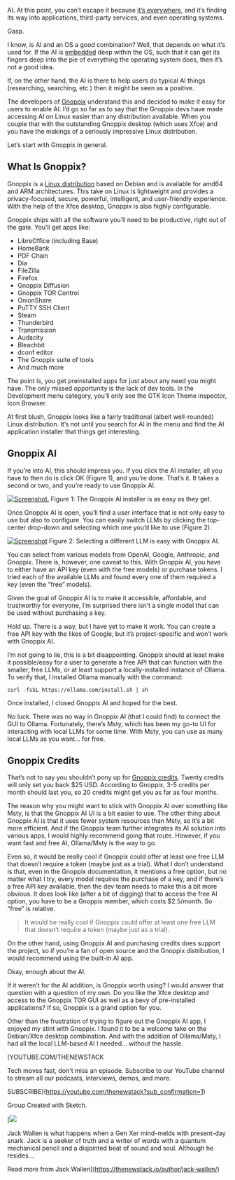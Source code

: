 AI. At this point, you can’t escape it because [it’s everywhere](https://thenewstack.io/ai/), and it’s finding its way into applications, third-party services, and even operating systems.

Gasp.

I know, is AI and an OS a good combination? Well, that depends on what it’s used for. If the AI is [embedded](https://thenewstack.io/ai-engineering/) deep within the OS, such that it can get its fingers deep into the pie of everything the operating system does, then it’s not a good idea.

If, on the other hand, the AI is there to help users do typical AI things (researching, searching, etc.) then it might be seen as a positive.

The developers of [Gnoppix](https://gnoppix.org) understand this and decided to make it easy for users to enable AI. I’d go so far as to say that the Gnoppix devs have made accessing AI on Linux easier than any distribution available. When you couple that with the outstanding Gnoppix desktop (which uses Xfce) and you have the makings of a seriously impressive Linux distribution.

Let’s start with Gnoppix in general.

## What Is Gnoppix?

Gnoppix is a [Linux distribution](https://thenewstack.io/choosing-a-linux-distribution/) based on Debian and is available for amd64 and ARM architectures. This take on Linux is lightweight and provides a privacy-focused, secure, powerful, intelligent, and user-friendly experience. With the help of the Xfce desktop, Gnoppix is also highly configurable.

Gnoppix ships with all the software you’ll need to be productive, right out of the gate. You’ll get apps like:

* LibreOffice (including Base)
* HomeBank
* PDF Chain
* Dia
* FileZilla
* Firefox
* Gnoppix Diffusion
* Gnoppix TOR Control
* OnionShare
* PuTTY SSH Client
* Steam
* Thunderbird
* Transmission
* Audacity
* Bleachbit
* dconf editor
* The Gnoppix suite of tools
* And much more

The point is, you get preinstalled apps for just about any need you might have. The only missed opportunity is the lack of dev tools. In the Development menu category, you’ll only see the GTK Icon Theme inspector, Icon Browser.

At first blush, Gnoppix looks like a fairly traditional (albeit well-rounded) Linux distribution. It’s not until you search for AI in the menu and find the AI application installer that things get interesting.

## Gnoppix AI

If you’re into AI, this should impress you. If you click the AI installer, all you have to then do is click OK (Figure 1), and you’re done. That’s it. It takes a second or two, and you’re ready to use Gnoppix AI.

[![Screenshot.](https://cdn.thenewstack.io/media/2025/08/68985152-gnoppix_ai_1.jpg)](https://cdn.thenewstack.io/media/2025/08/68985152-gnoppix_ai_1.jpg) Figure 1: The Gnoppix AI installer is as easy as they get.

Once Gnoppix AI is open, you’ll find a user interface that is not only easy to use but also to configure. You can easily switch LLMs by clicking the top-center drop-down and selecting which one you’d like to use (Figure 2).

[![Screenshot](https://cdn.thenewstack.io/media/2025/08/d7395bef-gnoppix_ai_2.jpg)](https://cdn.thenewstack.io/media/2025/08/d7395bef-gnoppix_ai_2.jpg) Figure 2: Selecting a different LLM is easy with Gnoppix AI.

You can select from various models from OpenAI, Google, Anthropic, and Gnoppix. There is, however, one caveat to this. With Gnoppix AI, you have to either have an API key (even with the free models) or purchase tokens. I tried each of the available LLMs and found every one of them required a key (even the “free” models).

Given the goal of Gnoppix AI is to make it accessible, affordable, and trustworthy for everyone, I’m surprised there isn’t a single model that can be used without purchasing a key.

Hold up. There is a way, but I have yet to make it work. You can create a free API key with the likes of Google, but it’s project-specific and won’t work with Gnoppix AI.

I’m not going to lie, this is a bit disappointing. Gnoppix should at least make it possible/easy for a user to generate a free API that can function with the smaller, free LLMs, or at least support a locally-installed instance of Ollama. To verify that, I installed Ollama manually with the command:

```
curl -fsSL https://ollama.com/install.sh | sh
```

Once installed, I closed Gnoppix AI and hoped for the best.

No luck. There was no way in Gnoppix AI (that I could find) to connect the GUI to Ollama. Fortunately, there’s Msty, which has been my go-to UI for interacting with local LLMs for some time. With Msty, you can use as many local LLMs as you want… for free.

## Gnoppix Credits

That’s not to say you shouldn’t pony up for [Gnoppix credits](https://ko-fi.com/s/0101391aad). Twenty credits will only set you back $25 USD. According to Gnoppix, 3-5 credits per month should last you, so 20 credits might get you as far as four months.

The reason why you might want to stick with Gnoppix AI over something like Msty, is that the Gnoppix AI UI is a bit easier to use. The other thing about Gnoppix AI is that it uses fewer system resources than Msty, so it’s a bit more efficient. And if the Gnoppix team further integrates its AI solution into various apps, I would highly recommend going that route. However, if you want fast and free AI, Ollama/Msty is the way to go.

Even so, it would be really cool if Gnoppix could offer at least one free LLM that doesn’t require a token (maybe just as a trial). What I don’t understand is that, even in the Gnoppix documentation, it mentions a free option, but no matter what I try, every model requires the purchase of a key, and if there’s a free API key available, then the dev team needs to make this a bit more obvious. It does look like (after a bit of digging) that to access the free AI option, you have to be a Gnoppix member, which costs $2.5/month. So “free” is relative.

> It would be really cool if Gnoppix could offer at least one free LLM that doesn’t require a token (maybe just as a trial).

On the other hand, using Gnoppix AI and purchasing credits does support the project, so if you’re a fan of open source and the Gnoppix distribution, I would recommend using the built-in AI app.

Okay, enough about the AI.

If it weren’t for the AI addition, is Gnoppix worth using? I would answer that question with a question of my own. Do you like the Xfce desktop and access to the Gnoppix TOR GUI as well as a bevy of pre-installed applications? If so, Gnoppix is a grand option for you.

Other than the frustration of trying to figure out the Gnoppix AI app, I enjoyed my stint with Gnoppix. I found it to be a welcome take on the Debian/Xfce desktop combination. And with the addition of Ollama/Msty, I had all the local LLM-based AI I needed… without the hassle.

[YOUTUBE.COM/THENEWSTACK

Tech moves fast, don't miss an episode. Subscribe to our YouTube
channel to stream all our podcasts, interviews, demos, and more.

SUBSCRIBE](https://youtube.com/thenewstack?sub_confirmation=1)

Group
Created with Sketch.

[![](https://cdn.thenewstack.io/media/2023/12/d7cbfb14-cropped-6e7d5ccd-jack_wallen.jpg)

Jack Wallen is what happens when a Gen Xer mind-melds with present-day snark. Jack is a seeker of truth and a writer of words with a quantum mechanical pencil and a disjointed beat of sound and soul. Although he resides...

Read more from Jack Wallen](https://thenewstack.io/author/jack-wallen/)